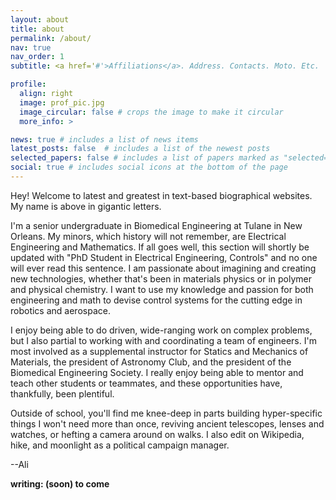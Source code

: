 ```yaml
---
layout: about
title: about
permalink: /about/
nav: true
nav_order: 1
subtitle: <a href='#'>Affiliations</a>. Address. Contacts. Moto. Etc.

profile:
  align: right
  image: prof_pic.jpg
  image_circular: false # crops the image to make it circular
  more_info: >

news: true # includes a list of news items
latest_posts: false  # includes a list of the newest posts
selected_papers: false # includes a list of papers marked as "selected={true}"
social: true # includes social icons at the bottom of the page
---
```


Hey! Welcome to latest and greatest in text-based biographical websites. My name is above in gigantic letters.

I'm a senior undergraduate in Biomedical Engineering at Tulane in New Orleans. My minors, which history will not remember, are Electrical Engineering and Mathematics. If all goes well, this section will shortly be updated with "PhD Student in Electrical Engineering, Controls" and no one will ever read this sentence. I am passionate about imagining and creating new technologies, whether that's been in materials physics or in polymer and physical chemistry. I want to use my knowledge and passion for both engineering and math to devise control systems for the cutting edge in robotics and aerospace.

I enjoy being able to do driven, wide-ranging work on complex problems, but I also partial to working with and coordinating a team of engineers. I'm most involved as a supplemental instructor for Statics and Mechanics of Materials, the president of Astronomy Club, and the president of the Biomedical Engineering Society. I really enjoy being able to mentor and teach other students or teammates, and these opportunities have, thankfully, been plentiful.

Outside of school, you'll find me knee-deep in parts building hyper-specific things I won't need more than once, reviving ancient telescopes, lenses and watches, or hefting a camera around on walks. I also edit on Wikipedia, hike, and moonlight as a political campaign manager.

--Ali

**writing: (soon) to come**